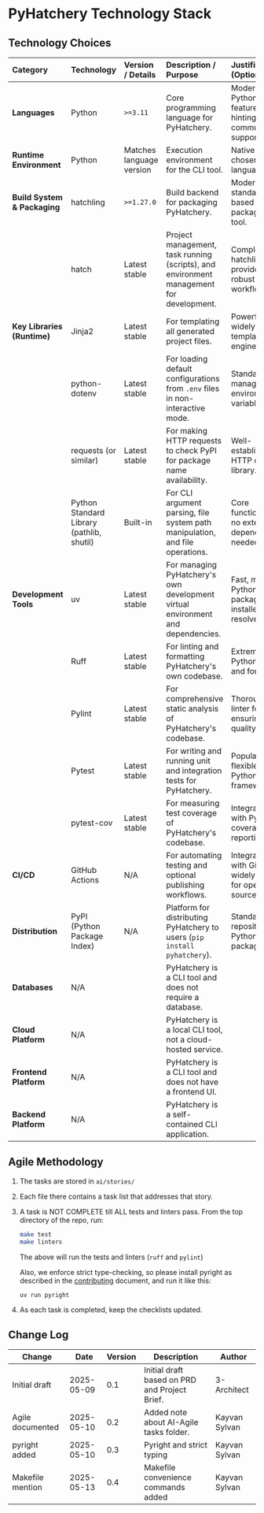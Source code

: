 # PyHatchery Technology Stack

## Technology Choices

| Category                      | Technology                                  | Version / Details        | Description / Purpose                                                                 | Justification (Optional)                                       |
| :---------------------------- | :------------------------------------------ | :----------------------- | :------------------------------------------------------------------------------------ | :------------------------------------------------------------- |
| **Languages** | Python                                      | `>=3.11`                 | Core programming language for PyHatchery.                                               | Modern Python features, type hinting, community support.       |
| **Runtime Environment** | Python                                      | Matches language version | Execution environment for the CLI tool.                                               | Native to the chosen language.                                 |
| **Build System & Packaging** | hatchling                                   | `>=1.27.0`               | Build backend for packaging PyHatchery.                                               | Modern, standards-based Python packaging tool.  |
|                               | hatch                                       | Latest stable            | Project management, task running (scripts), and environment management for development. | Complements hatchling, provides robust project workflows.      |
| **Key Libraries (Runtime)** | Jinja2                                      | Latest stable            | For templating all generated project files.                                           | Powerful and widely-used templating engine.     |
|                               | python-dotenv                               | Latest stable            | For loading default configurations from `.env` files in non-interactive mode.       | Standard for managing environment variables.    |
|                               | requests (or similar)                       | Latest stable            | For making HTTP requests to check PyPI for package name availability.                 | Well-established HTTP client library.           |
|                               | Python Standard Library (pathlib, shutil) | Built-in                 | For CLI argument parsing, file system path manipulation, and file operations.       | Core functionalities, no external dependencies needed.       |
| **Development Tools** | uv                                          | Latest stable            | For managing PyHatchery's own development virtual environment and dependencies.       | Fast, modern Python package installer and resolver. |
|                               | Ruff                                        | Latest stable            | For linting and formatting PyHatchery's own codebase.                                 | Extremely fast Python linter and formatter.     |
|                               | Pylint                                      | Latest stable            | For comprehensive static analysis of PyHatchery's codebase.                           | Thorough linter for ensuring code quality.      |
|                               | Pytest                                      | Latest stable            | For writing and running unit and integration tests for PyHatchery.                    | Popular and flexible Python testing framework.  |
|                               | pytest-cov                                  | Latest stable            | For measuring test coverage of PyHatchery's codebase.                                 | Integrates with Pytest for coverage reporting.               |
| **CI/CD** | GitHub Actions                              | N/A                      | For automating testing and optional publishing workflows.                             | Integrated with GitHub, widely used for open source.         |
| **Distribution** | PyPI (Python Package Index)                 | N/A                      | Platform for distributing PyHatchery to users (`pip install pyhatchery`).           | Standard repository for Python packages.        |
| **Databases** | N/A                                         |                          | PyHatchery is a CLI tool and does not require a database.                             |                                                                |
| **Cloud Platform** | N/A                                         |                          | PyHatchery is a local CLI tool, not a cloud-hosted service.                         |                                                                |
| **Frontend Platform** | N/A                                         |                          | PyHatchery is a CLI tool and does not have a frontend UI.                           |                                                                |
| **Backend Platform** | N/A                                         |                          | PyHatchery is a self-contained CLI application.                                     |                                                                |

## Agile Methodology

1. The tasks are stored in `ai/stories/`
2. Each file there contains a task list that addresses that story.
3. A task is NOT COMPLETE till ALL tests and linters pass. From the top directory of the repo, run:

   ```bash
   make test
   make linters
   ```

   The above will run the tests and linters (`ruff` and `pylint`)

   Also, we enforce strict type-checking, so please install pyright as described in the [contributing](./contributing.md) document, and run it like this:

   ```bash
   uv run pyright
   ```

4. As each task is completed, keep the checklists updated.

## Change Log

| Change        | Date       | Version | Description                                     | Author      |
| ------------- | ---------- | ------- | ----------------------------------------------- | ----------- |
| Initial draft | 2025-05-09 | 0.1     | Initial draft based on PRD and Project Brief. | 3-Architect |
| Agile documented | 2025-05-10 | 0.2     | Added note about AI-Agile tasks folder. | Kayvan Sylvan |
| pyright added | 2025-05-10 | 0.3    | Pyright and strict typing | Kayvan Sylvan |
| Makefile mention | 2025-05-13 | 0.4    | Makefile convenience commands added | Kayvan Sylvan |
